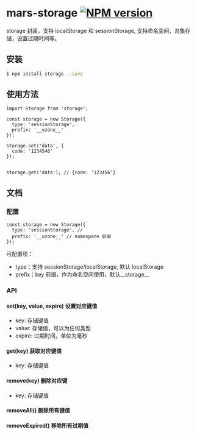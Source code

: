 # mars-storage [![NPM version][npm-image]][npm-url]

storage 封装，支持 localStorage 和 sessionStorage, 支持命名空间，对象存储，设置过期时间等。

## 安装

```bash
$ npm install storage --save
```

## 使用方法
```
import Storage from 'storage';

const storage = new Storage({
  type: 'sessionStorage',
  prefix: '__uzone__'
});

storage.set('data', {
  code: '1234546'
});


storage.get('data'); // {code: '123456'}
```

## 文档

### 配置
```
const storage = new Storage({
  type: 'sessionStorage', //
  prefix: '__uzone__' // namespace 前缀
});
```
可配置项：
- type：支持 sessionStorage/localStorage, 默认 localStorage
- prefix：key 前缀，作为命名空间使用，默认__storage__

### API
#### set(key, value, expire) 设置对应键值

- key: 存储键值
- value: 存储值，可以为任何类型
- expire: 过期时间，单位为毫秒


#### get(key) 获取对应键值

- key: 存储键值

#### remove(key) 删除对应键

- key: 存储键值

#### removeAll() 删除所有键值

#### removeExpired() 移除所有过期值

[npm-image]: https://badge.fury.io/js/generator-vapp.svg
[npm-url]: https://npmjs.org/package/mars-storage